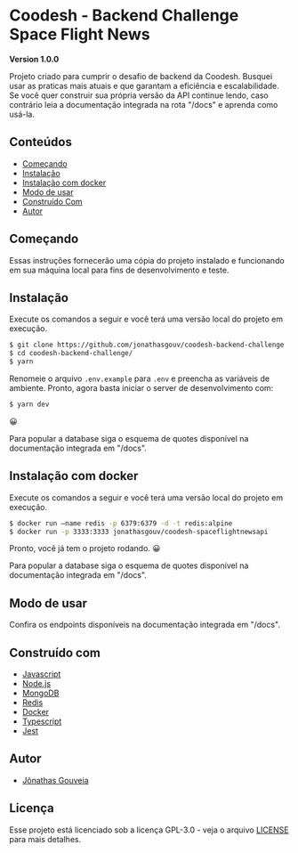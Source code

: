# Coodesh - Backend Challenge Space Flight News
**Version 1.0.0**

Projeto criado para cumprir o desafio de backend da Coodesh. Busquei usar as praticas mais atuais e que garantam a eficiência e escalabilidade. Se você quer construir sua própria versão da API continue lendo, caso contrário leia a documentação integrada na rota "/docs" e aprenda como usá-la.
## Conteúdos
* [Começando](#começando)
* [Instalação](#instalação)
* [Instalação com docker](#instalação-com-docker)
* [Modo de usar](#modo-de-usar)
* [Construído Com](#construído-com)
* [Autor](#autor)

##  Começando
Essas instruções fornecerão uma cópia do projeto instalado e funcionando em sua máquina local para fins de desenvolvimento e teste.

## Instalação
Execute os comandos a seguir e você terá uma versão local do projeto em execução.
```bash
$ git clone https://github.com/jonathasgouv/coodesh-backend-challenge
$ cd coodesh-backend-challenge/
$ yarn
```
Renomeie o arquivo `.env.example` para `.env` e preencha as variáveis de ambiente. Pronto, agora basta iniciar o server de desenvolvimento com:

```bash
$ yarn dev
```

:grinning:

Para popular a database siga o esquema de quotes disponível na documentação integrada em "/docs".

## Instalação com docker
Execute os comandos a seguir e você terá uma versão local do projeto em execução.
```bash
$ docker run —name redis -p 6379:6379 -d -t redis:alpine
$ docker run -p 3333:3333 jonathasgouv/coodesh-spaceflightnewsapi          
```

Pronto, você já tem o projeto rodando.
:grinning:

Para popular a database siga o esquema de quotes disponível na documentação integrada em "/docs".

## Modo de usar
Confira os endpoints disponíveis na documentação integrada em "/docs".

## Construído com
* [Javascript](https://www.javascript.com/)
* [Node.js](https://nodejs.org/en/)
* [MongoDB](https://www.mongodb.com/)
* [Redis](https://www.mongodb.com/)
* [Docker](https://www.mongodb.com/)
* [Typescript](https://www.typescriptlang.org/)
* [Jest](https://jestjs.io/)

## Autor
* [Jônathas Gouveia](https://github.com/jonathasgouv/)

## Licença
Esse projeto está licenciado sob a licença GPL-3.0 - veja o arquivo [LICENSE](https://github.com/jonathasgouv/coodesh-backend-challenge/blob/main/LICENSE) para mais detalhes.